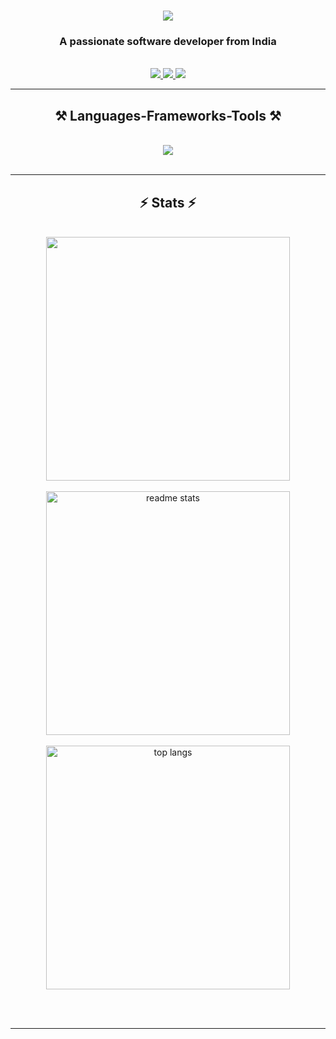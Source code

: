 
<h1 align="center">
    <img src="https://readme-typing-svg.herokuapp.com?font=Pacifico&size=30&duration=4000&pause=200&center=true&vCenter=true&width=435&lines=Hi++There!%F0%9F%91%8B;I'm+Rahul." />
</h1>

<h3 align="center">A passionate software developer from India</h3>

<br/>

<div align="center">
    
 </div>
 
<div align="center"> 
  <a href="mailto:rahulsharma2rk2329@gmail.com">
    <img src="https://img.shields.io/badge/Gmail-333333?style=for-the-badge&logo=gmail&logoColor=red" />
  </a>
  <a href="https://www.linkedin.com/in/rahul-kumar-sharma-391246136/" target="_blank">
    <img src="https://img.shields.io/badge/LinkedIn-0077B5?style=for-the-badge&logo=linkedin&logoColor=white" target="_blank" />
  </a>
  <a href="" target="_blank">
    <img src="https://img.shields.io/badge/Twitter-242d34?style=for-the-badge&logo=twitter&logoColor=white" target="_blank" />
  </a>
 
</div>

 <hr/>
 
<h2 align="center">⚒️ Languages-Frameworks-Tools ⚒️</h2>
<br/>
<div align="center">
    <img src="https://skillicons.dev/icons?i=cpp,c,html,css,javascript,mysql,bootstrap,git" /><br>
    
</div>

<br/>
<hr/>

<h2 align="center">⚡ Stats ⚡</h2>
<br>
<div align=center>
    
  <img width=390 src="https://github-readme-stats.vercel.app/api?username=rahul252003&theme=react&show_icons=true&rank_icon=github&hide_border=false&count_private=true"/>

  <br/>
<br>
  <img width=390 src="https://github-readme-streak-stats.herokuapp.com/?user=rahul252003&theme=react&hide_border=false" alt="readme stats" />
</br>

<br>
<img width=390 align="center" src="https://github-readme-stats.vercel.app/api/top-langs/?username=rahul252003&theme=react&show_icons=true&hide_border=false&layout=compact" alt="top langs" />
</br>

</div>

<br/><br/>
<hr/>
